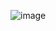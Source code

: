 ![image](https://github.com/nehai0202/qoala_assignment/assets/139651627/4b2c75c1-fe53-48df-8de3-4faa2ca512c9)
